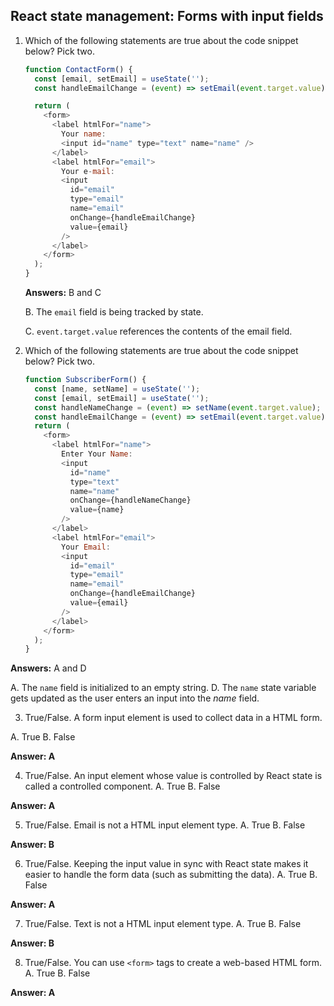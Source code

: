 ## React state management: Forms with input fields

1. Which of the following statements are true about the code snippet below? Pick two.

   ```js
   function ContactForm() {
     const [email, setEmail] = useState('');
     const handleEmailChange = (event) => setEmail(event.target.value);

     return (
       <form>
         <label htmlFor="name">
           Your name:
           <input id="name" type="text" name="name" />
         </label>
         <label htmlFor="email">
           Your e-mail:
           <input
             id="email"
             type="email"
             name="email"
             onChange={handleEmailChange}
             value={email}
           />
         </label>
       </form>
     );
   }
   ```

   **Answers:** B and C

   B. The `email` field is being tracked by state.

   C. `event.target.value` references the contents of the email field.

2. Which of the following statements are true about the code snippet below? Pick two.

   ```js
   function SubscriberForm() {
     const [name, setName] = useState('');
     const [email, setEmail] = useState('');
     const handleNameChange = (event) => setName(event.target.value);
     const handleEmailChange = (event) => setEmail(event.target.value);
     return (
       <form>
         <label htmlFor="name">
           Enter Your Name:
           <input
             id="name"
             type="text"
             name="name"
             onChange={handleNameChange}
             value={name}
           />
         </label>
         <label htmlFor="email">
           Your Email:
           <input
             id="email"
             type="email"
             name="email"
             onChange={handleEmailChange}
             value={email}
           />
         </label>
       </form>
     );
   }
   ```

**Answers:** A and D

A. The `name` field is initialized to an empty string.
D. The `name` state variable gets updated as the user enters an input into the _name_ field.

3. True/False. A form input element is used to collect data in a HTML form.

A. True
B. False

**Answer: A**

4. True/False. An input element whose value is controlled by React state is called a controlled component.
   A. True
   B. False

**Answer: A**

5. True/False. Email is not a HTML input element type.
   A. True
   B. False

**Answer: B**

6. True/False. Keeping the input value in sync with React state makes it easier to handle the form data (such as submitting the data).
   A. True
   B. False

**Answer: A**

7. True/False. Text is not a HTML input element type.
   A. True
   B. False

**Answer: B**

8. True/False. You can use `<form>` tags to create a web-based HTML form.
   A. True
   B. False

**Answer: A**

